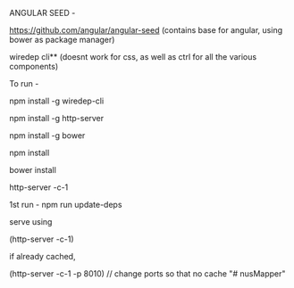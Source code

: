 ANGULAR SEED - 


https://github.com/angular/angular-seed (contains base for angular, using bower as package manager)


wiredep cli** (doesnt work for css, as well as ctrl for all the various components)

To run - 

npm install -g wiredep-cli

npm install -g http-server

npm install -g bower

npm install

bower install

http-server -c-1


1st run - npm run update-deps

serve using 

(http-server -c-1)

if already cached, 

(http-server -c-1 -p 8010) // change ports so that no cache
"# nusMapper" 

